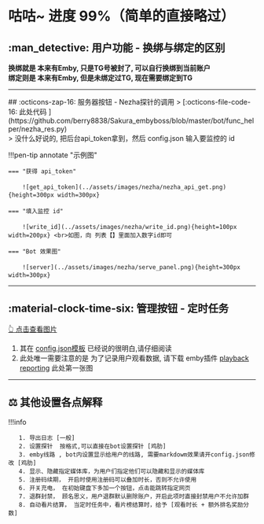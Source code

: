 # 咕咕~ 进度 99%（简单的直接略过）

## :man_detective: 用户功能 - 换绑与绑定的区别

__换绑就是 本来有Emby, 只是TG号被封了, 可以自行换绑到当前账户__<br>
__绑定则是 本来有Emby, 但是未绑定过TG, 现在需要绑定到TG__<br>


<hr>
## :octicons-zap-16: 服务器按钮 - Nezha探针的调用
> [:octicons-file-code-16: 此处代码 ](https://github.com/berry8838/Sakura_embyboss/blob/master/bot/func_helper/nezha_res.py)
<br>
> 没什么好说的, 把后台api_token拿到，然后 config.json 输入要监控的 id

!!!pen-tip annotate "示例图"

    === "获得 api_token"

        ![get_api_token](../assets/images/nezha/nezha_api_get.png){height=300px width=300px}

    === "填入监控 id"
        
        ![write_id](../assets/images/nezha/write_id.png){height=100px width=200px} <br>如图，向 列表【】里面加入数字id即可
        
    === "Bot 效果图"
    
        ![server](../assets/images/nezha/serve_panel.png){height=300px width=300px}

<hr>

## :material-clock-time-six: 管理按钮 - 定时任务

[👆 点击查看图片](../assets/images/admin/img.png)<br>

1. 其在 [config.json模板](../deploy/config_json.md#-选填) 已经说的很明白,请仔细阅读<br>
2. 此处唯一需要注意的是 为了记录用户观看数据, 请下载
   emby插件 [playback reporting](../deploy/start_docker.md#3填写configjson) 此处第一张图

<hr>

## ⚖️ 其他设置各点解释

!!!info

       1. 导出日志 [一般] 
       2. 设置探针  按格式,可以直接在bot设置探针 [鸡肋]
       3. emby线路 , bot内设置显示给用户的线路, 需要markdowm效果请开config.json修改 [鸡肋]
       4. 显示、隐藏指定媒体库，为用户们指定他们可以隐藏和显示的媒体库
       5. 注册码续期， 开启时使用注册码可以叠加时长，否则不允许使用
       6. 开关充电， 在初始键盘下多加一个按钮，点击能跳转指定网页
       7. 退群封禁， 顾名思义，用户退群默认删除账户，开启此项时直接封禁用户不允许加群
       8. 自动看片结算， 当定时任务中，看片榜结算时，给予 [观看时长 + 额外排名奖励分数]